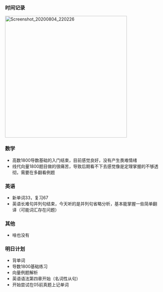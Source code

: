 ### 时间记录

<img src="https://raw.githubusercontent.com/Kong-PR/Typora-picture/master/img/Screenshot_20200804_220226.jpg" alt="Screenshot_20200804_220226" width=400 />

### 数学

- 高数1800导数基础的入门结束，目前感觉良好，没有产生畏难情绪
- 线代向量1800题目做的很痛苦，导致后期看不下去感觉像是定理掌握的不够透彻，需要在多翻看例题

### 英语

- 新单词33，复习67
- 英语长难句并列句结束，今天听的是并列句省略分析，基本能掌握一些简单翻译（可能词汇存在问题）

### 其他

- 啥也没有

### 明日计划

- 背单词
- 导数1800基础练习
- 向量例题解析
- 英语语法第四章开始（名词性从句）
- 开始尝试在05前真题上记单词